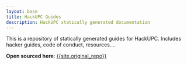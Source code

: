 ```yaml
---
layout: base
title: HackUPC Guides
description: HackUPC statically generated documentation
---
```


This is a repository of statically generated guides for HackUPC. Includes hacker guides, code of conduct, resources....

**Open sourced here**: [{{site.original_repo}}]({{site.original_repo}})
